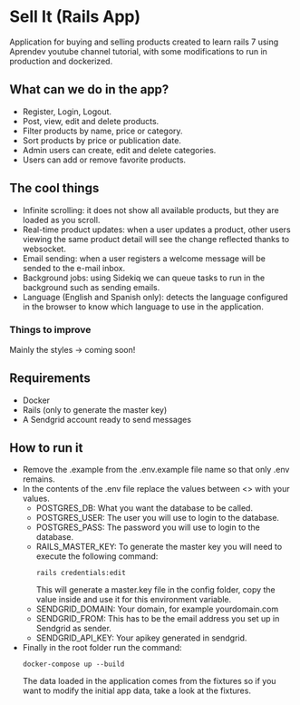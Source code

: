 # Sell It (Rails App)

Application for buying and selling products created to learn rails 7 using Aprendev youtube channel tutorial, with some modifications to run in production and dockerized.

## What can we do in the app?
* Register, Login, Logout.
* Post, view, edit and delete products.
* Filter products by name, price or category.
* Sort products by price or publication date.
* Admin users can create, edit and delete categories.
* Users can add or remove favorite products.

## The cool things
* Infinite scrolling: it does not show all available products, but they are loaded as you scroll.
* Real-time product updates: when a user updates a product, other users viewing the same product detail will see the change reflected thanks to websocket.
* Email sending: when a user registers a welcome message will be sended to the e-mail inbox.
* Background jobs: using Sidekiq we can queue tasks to run in the background such as sending emails.
* Language (English and Spanish only): detects the language configured in the browser to know which language to use in the application.

### Things to improve
Mainly the styles -> coming soon!

## Requirements
* Docker
* Rails (only to generate the master key)
* A Sendgrid account ready to send messages

## How to run it
* Remove the .example from the .env.example file name so that only .env remains.
* In the contents of the .env file replace the values between <> with your values.
    * POSTGRES_DB: What you want the database to be called.
    * POSTGRES_USER: The user you will use to login to the database.
    * POSTGRES_PASS: The password you will use to login to the database.
    * RAILS_MASTER_KEY: To generate the master key you will need to execute the following command:
       ```
       rails credentials:edit
       ``` 
       This will generate a master.key file in the config folder, copy the value inside and use it for this environment variable.
    * SENDGRID_DOMAIN: Your domain, for example yourdomain.com
    * SENDGRID_FROM: This has to be the email address you set up in Sendgrid as sender.
    * SENDGRID_API_KEY: Your apikey generated in sendgrid.
* Finally in the root folder run the command:
    ````
    docker-compose up --build
    ````
    The data loaded in the application comes from the fixtures so if you want to modify the initial app data, take a look at the fixtures.